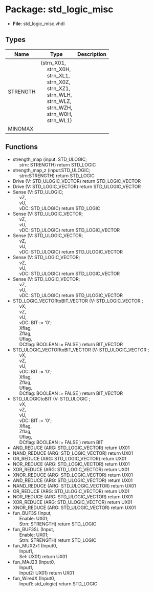 # Package: std_logic_misc

- **File**: std_logic_misc.vhdl
## Types

| Name     | Type                                                                                                                                                                                                                                                                                                                                                                                                                                      | Description |
| -------- | ----------------------------------------------------------------------------------------------------------------------------------------------------------------------------------------------------------------------------------------------------------------------------------------------------------------------------------------------------------------------------------------------------------------------------------------- | ----------- |
| STRENGTH | (strn_X01,<br><span style="padding-left:20px"> strn_X0H,<br><span style="padding-left:20px"> strn_XL1,<br><span style="padding-left:20px"> strn_X0Z,<br><span style="padding-left:20px"> strn_XZ1,<br><span style="padding-left:20px"> strn_WLH,<br><span style="padding-left:20px"> strn_WLZ,<br><span style="padding-left:20px"> strn_WZH,<br><span style="padding-left:20px"> strn_W0H,<br><span style="padding-left:20px"> strn_WL1)  |             |
| MINOMAX  |                                                                                                                                                                                                                                                                                                                                                                                                                                           |             |
## Functions
- strength_map <font id="function_arguments">(input: STD_ULOGIC;<br><span style="padding-left:20px"> strn: STRENGTH) </font> <font id="function_return">return STD_LOGIC </font>
- strength_map_z <font id="function_arguments">(input:STD_ULOGIC;<br><span style="padding-left:20px"> strn:STRENGTH) </font> <font id="function_return">return STD_LOGIC </font>
- Drive <font id="function_arguments">(V: STD_ULOGIC_VECTOR) </font> <font id="function_return">return STD_LOGIC_VECTOR </font>
- Drive <font id="function_arguments">(V: STD_LOGIC_VECTOR) </font> <font id="function_return">return STD_ULOGIC_VECTOR </font>
- Sense <font id="function_arguments">(V: STD_ULOGIC;<br><span style="padding-left:20px"> vZ,<br><span style="padding-left:20px"> vU,<br><span style="padding-left:20px"> vDC: STD_ULOGIC) </font> <font id="function_return">return STD_LOGIC </font>
- Sense <font id="function_arguments">(V: STD_ULOGIC_VECTOR;<br><span style="padding-left:20px"> vZ,<br><span style="padding-left:20px"> vU,<br><span style="padding-left:20px"> vDC: STD_ULOGIC) </font> <font id="function_return">return STD_LOGIC_VECTOR </font>
- Sense <font id="function_arguments">(V: STD_ULOGIC_VECTOR;<br><span style="padding-left:20px"> vZ,<br><span style="padding-left:20px"> vU,<br><span style="padding-left:20px"> vDC: STD_ULOGIC) </font> <font id="function_return">return STD_ULOGIC_VECTOR </font>
- Sense <font id="function_arguments">(V: STD_LOGIC_VECTOR;<br><span style="padding-left:20px"> vZ,<br><span style="padding-left:20px"> vU,<br><span style="padding-left:20px"> vDC: STD_ULOGIC) </font> <font id="function_return">return STD_LOGIC_VECTOR </font>
- Sense <font id="function_arguments">(V: STD_LOGIC_VECTOR;<br><span style="padding-left:20px"> vZ,<br><span style="padding-left:20px"> vU,<br><span style="padding-left:20px"> vDC: STD_ULOGIC) </font> <font id="function_return">return STD_ULOGIC_VECTOR </font>
- STD_LOGIC_VECTORtoBIT_VECTOR <font id="function_arguments">(V: STD_LOGIC_VECTOR ;<br><span style="padding-left:20px"> vX,<br><span style="padding-left:20px"> vZ,<br><span style="padding-left:20px"> vU,<br><span style="padding-left:20px"> vDC: BIT := '0';<br><span style="padding-left:20px"> Xflag,<br><span style="padding-left:20px"> Zflag,<br><span style="padding-left:20px"> Uflag,<br><span style="padding-left:20px"> DCflag: BOOLEAN := FALSE ) </font> <font id="function_return">return BIT_VECTOR </font>
- STD_ULOGIC_VECTORtoBIT_VECTOR <font id="function_arguments">(V: STD_ULOGIC_VECTOR ;<br><span style="padding-left:20px"> vX,<br><span style="padding-left:20px"> vZ,<br><span style="padding-left:20px"> vU,<br><span style="padding-left:20px"> vDC: BIT := '0';<br><span style="padding-left:20px"> Xflag,<br><span style="padding-left:20px"> Zflag,<br><span style="padding-left:20px"> Uflag,<br><span style="padding-left:20px"> DCflag: BOOLEAN := FALSE ) </font> <font id="function_return">return BIT_VECTOR </font>
- STD_ULOGICtoBIT <font id="function_arguments">(V: STD_ULOGIC ;<br><span style="padding-left:20px"> vX,<br><span style="padding-left:20px"> vZ,<br><span style="padding-left:20px"> vU,<br><span style="padding-left:20px"> vDC: BIT := '0';<br><span style="padding-left:20px"> Xflag,<br><span style="padding-left:20px"> Zflag,<br><span style="padding-left:20px"> Uflag,<br><span style="padding-left:20px"> DCflag: BOOLEAN := FALSE ) </font> <font id="function_return">return BIT </font>
- AND_REDUCE <font id="function_arguments">(ARG: STD_LOGIC_VECTOR) </font> <font id="function_return">return UX01 </font>
- NAND_REDUCE <font id="function_arguments">(ARG: STD_LOGIC_VECTOR) </font> <font id="function_return">return UX01 </font>
- OR_REDUCE <font id="function_arguments">(ARG: STD_LOGIC_VECTOR) </font> <font id="function_return">return UX01 </font>
- NOR_REDUCE <font id="function_arguments">(ARG: STD_LOGIC_VECTOR) </font> <font id="function_return">return UX01 </font>
- XOR_REDUCE <font id="function_arguments">(ARG: STD_LOGIC_VECTOR) </font> <font id="function_return">return UX01 </font>
- XNOR_REDUCE <font id="function_arguments">(ARG: STD_LOGIC_VECTOR) </font> <font id="function_return">return UX01 </font>
- AND_REDUCE <font id="function_arguments">(ARG: STD_ULOGIC_VECTOR) </font> <font id="function_return">return UX01 </font>
- NAND_REDUCE <font id="function_arguments">(ARG: STD_ULOGIC_VECTOR) </font> <font id="function_return">return UX01 </font>
- OR_REDUCE <font id="function_arguments">(ARG: STD_ULOGIC_VECTOR) </font> <font id="function_return">return UX01 </font>
- NOR_REDUCE <font id="function_arguments">(ARG: STD_ULOGIC_VECTOR) </font> <font id="function_return">return UX01 </font>
- XOR_REDUCE <font id="function_arguments">(ARG: STD_ULOGIC_VECTOR) </font> <font id="function_return">return UX01 </font>
- XNOR_REDUCE <font id="function_arguments">(ARG: STD_ULOGIC_VECTOR) </font> <font id="function_return">return UX01 </font>
- fun_BUF3S <font id="function_arguments">(Input,<br><span style="padding-left:20px"> Enable: UX01;<br><span style="padding-left:20px"> Strn: STRENGTH) </font> <font id="function_return">return STD_LOGIC </font>
- fun_BUF3SL <font id="function_arguments">(Input,<br><span style="padding-left:20px"> Enable: UX01;<br><span style="padding-left:20px"> Strn: STRENGTH) </font> <font id="function_return">return STD_LOGIC </font>
- fun_MUX2x1 <font id="function_arguments">(Input0,<br><span style="padding-left:20px"> Input1,<br><span style="padding-left:20px"> Sel: UX01) </font> <font id="function_return">return UX01 </font>
- fun_MAJ23 <font id="function_arguments">(Input0,<br><span style="padding-left:20px"> Input1,<br><span style="padding-left:20px"> Input2: UX01) </font> <font id="function_return">return UX01 </font>
- fun_WiredX <font id="function_arguments">(Input0,<br><span style="padding-left:20px"> Input1: std_ulogic) </font> <font id="function_return">return STD_LOGIC </font>
